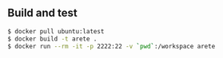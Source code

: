 ## Build and test

```bash
$ docker pull ubuntu:latest
$ docker build -t arete .
$ docker run --rm -it -p 2222:22 -v `pwd`:/workspace arete
```